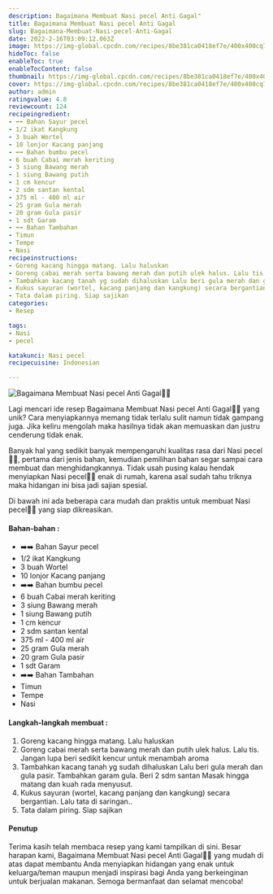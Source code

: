 ```yaml
---
description: Bagaimana Membuat Nasi pecel Anti Gagal"
title: Bagaimana Membuat Nasi pecel Anti Gagal
slug: Bagaimana-Membuat-Nasi-pecel-Anti-Gagal
date: 2022-2-16T03:09:12.063Z
image: https://img-global.cpcdn.com/recipes/8be381ca0418ef7e/400x400cq70/photo.jpg
hideToc: false
enableToc: true
enableTocContent: false
thumbnail: https://img-global.cpcdn.com/recipes/8be381ca0418ef7e/400x400cq70/photo.jpg
cover: https://img-global.cpcdn.com/recipes/8be381ca0418ef7e/400x400cq70/photo.jpg
author: admin
ratingvalue: 4.8
reviewcount: 124
recipeingredient:
- ➡️➡️ Bahan Sayur pecel
- 1/2 ikat Kangkung
- 3 buah Wortel
- 10 lonjor Kacang panjang
- ➡️➡️ Bahan bumbu pecel
- 6 buah Cabai merah keriting
- 3 siung Bawang merah
- 1 siung Bawang putih
- 1 cm kencur
- 2 sdm santan kental
- 375 ml - 400 ml air
- 25 gram Gula merah
- 20 gram Gula pasir
- 1 sdt Garam
- ➡️➡️ Bahan Tambahan
- Timun
- Tempe
- Nasi
recipeinstructions:
- Goreng kacang hingga matang. Lalu haluskan
- Goreng cabai merah serta bawang merah dan putih ulek halus. Lalu tis. Jangan lupa beri sedikit kencur untuk menambah aroma
- Tambahkan kacang tanah yg sudah dihaluskan Lalu beri gula merah dan gula pasir. Tambahkan garam gula. Beri 2 sdm santan Masak hingga matang dan kuah rada menyusut.
- Kukus sayuran (wortel, kacang panjang dan kangkung) secara bergantian. Lalu tata di saringan..
- Tata dalam piring. Siap sajikan
categories:
- Resep

tags:
- Nasi
- pecel

katakunci: Nasi pecel
recipecuisine: Indonesian

---
```


![Bagaimana Membuat Nasi pecel Anti Gagal👩‍🍳](https://img-global.cpcdn.com/recipes/8be381ca0418ef7e/400x400cq70/photo.jpg)

Lagi mencari ide resep Bagaimana Membuat Nasi pecel Anti Gagal👩‍🍳 yang unik? Cara menyiapkannya memang tidak terlalu sulit namun tidak gampang juga. Jika keliru mengolah maka hasilnya tidak akan memuaskan dan justru cenderung tidak enak.

Banyak hal yang sedikit banyak mempengaruhi kualitas rasa dari Nasi pecel👩‍🍳, pertama dari jenis bahan, kemudian pemilihan bahan segar sampai cara membuat dan menghidangkannya. Tidak usah pusing kalau hendak menyiapkan Nasi pecel👩‍🍳 enak di rumah, karena asal sudah tahu triknya maka hidangan ini bisa jadi sajian spesial.

Di bawah ini ada beberapa cara mudah dan praktis untuk membuat Nasi pecel👩‍🍳 yang siap dikreasikan.

<!--inarticleads1-->

#### Bahan-bahan :

- ➡️➡️ Bahan Sayur pecel
- 1/2 ikat Kangkung
- 3 buah Wortel
- 10 lonjor Kacang panjang
- ➡️➡️ Bahan bumbu pecel
- 6 buah Cabai merah keriting
- 3 siung Bawang merah
- 1 siung Bawang putih
- 1 cm kencur
- 2 sdm santan kental
- 375 ml - 400 ml air
- 25 gram Gula merah
- 20 gram Gula pasir
- 1 sdt Garam
- ➡️➡️ Bahan Tambahan
- Timun
- Tempe
- Nasi

<!--inarticleads2-->

#### Langkah-langkah membuat :

1. Goreng kacang hingga matang. Lalu haluskan
1. Goreng cabai merah serta bawang merah dan putih ulek halus. Lalu tis. Jangan lupa beri sedikit kencur untuk menambah aroma
1. Tambahkan kacang tanah yg sudah dihaluskan Lalu beri gula merah dan gula pasir. Tambahkan garam gula. Beri 2 sdm santan Masak hingga matang dan kuah rada menyusut.
1. Kukus sayuran (wortel, kacang panjang dan kangkung) secara bergantian. Lalu tata di saringan..
1. Tata dalam piring. Siap sajikan

#### Penutup

Terima kasih telah membaca resep yang kami tampilkan di sini. Besar harapan kami, Bagaimana Membuat Nasi pecel Anti Gagal👩‍🍳 yang mudah di atas dapat membantu Anda menyiapkan hidangan yang enak untuk keluarga/teman maupun menjadi inspirasi bagi Anda yang berkeinginan untuk berjualan makanan. Semoga bermanfaat dan selamat mencoba!